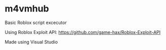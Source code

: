 # m4vmhub

Basic Roblox script excecutor

Using Roblox Exploit API:
https://github.com/game-hax/Roblox-Exploit-API

Made using Visual Studio